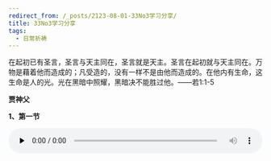 ```yaml
---
redirect_from: /_posts/2123-08-01-33No3学习分享/
title: 33No3学习分享
tags:
  - 日常祈祷
---
```


在起初已有圣言，圣言与天主同在，圣言就是天主。圣言在起初就与天主同在。万物是藉着他而造成的；凡受造的，没有一样不是由他而造成的。在他内有生命，这生命是人的光。光在黑暗中照耀，黑暗决不能胜过他。——若1:1-5

**贾神父**

**1、第一节**

<audio id="audio" style="width: 100%;height:50px;" controls="controls" preload="none">
      <source id="mp3" src="/33No3/audio/001jia.mp3">
</audio>

